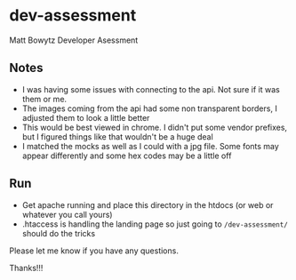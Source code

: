 # dev-assessment
Matt Bowytz Developer Asessment


## Notes
- I was having some issues with connecting to the api. Not sure if it was them or me.
- The images coming from the api had some non transparent borders, I adjusted them to look a little better
- This would be best viewed in chrome. I didn't put some vendor prefixes, but I figured things like that wouldn't be a huge deal
- I matched the mocks as well as I could with a jpg file. Some fonts may appear differently and some hex codes may be a little off  

## Run
- Get apache running and place this directory in the htdocs (or web or whatever you call yours)
- .htaccess is handling the landing page so just going to `/dev-assessment/` should do the tricks

Please let me know if you have any questions.

Thanks!!!
